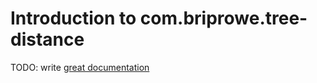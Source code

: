 # Introduction to com.briprowe.tree-distance

TODO: write [great documentation](http://jacobian.org/writing/what-to-write/)

